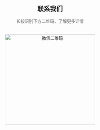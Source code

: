 
<html lang="en">
<head>
    <meta charset="UTF-8">
    <meta name="viewport" content="width=device-width, initial-scale=1.0">
    <title>联系我们</title>
    <style>
        body {
            text-align: center;
            font-family: Arial, sans-serif;
        }
        img {
            margin-top: 20px;
            width: 300px;
            height: 300px;
        }
        h2 {
            margin-top: 20px;
        }
        p {
            color: #666;
        }
    </style>
</head>
<body>
    <h2>联系我们</h2>
    <p>长按识别下方二维码，了解更多详情</p>
    <img src="https://u.wechat.com/MOWL-5plU62pzE7RPMR_9SU" alt="微信二维码">
</body>
</html>
